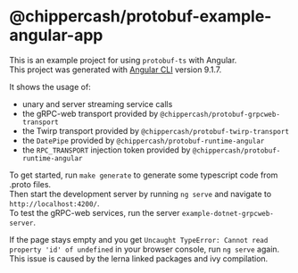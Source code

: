 @chippercash/protobuf-example-angular-app
================================

This is an example project for using `protobuf-ts` with Angular.  
This project was generated with [Angular CLI](https://github.com/angular/angular-cli) version 9.1.7.

It shows the usage of:
 - unary and server streaming service calls
 - the gRPC-web transport provided by `@chippercash/protobuf-grpcweb-transport`
 - the Twirp transport provided by `@chippercash/protobuf-twirp-transport`
 - the `DatePipe` provided by `@chippercash/protobuf-runtime-angular`
 - the `RPC_TRANSPORT` injection token provided by `@chippercash/protobuf-runtime-angular`

To get started, run `make generate` to generate some typescript code from .proto files.  
Then start the development server by running `ng serve` and navigate to `http://localhost:4200/`.  
To test the gRPC-web services, run the server `example-dotnet-grpcweb-server`.

If the page stays empty and you get `Uncaught TypeError: Cannot read property 'id' of undefined`
in your browser console, run `ng serve` again. This issue is caused by the lerna linked 
packages and ivy compilation.  
